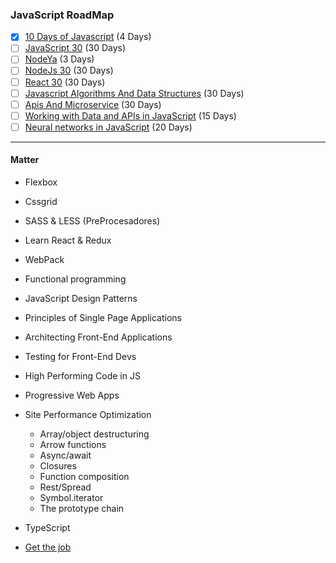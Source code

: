 ### JavaScript RoadMap

- [x] [10 Days of Javascript](https://www.hackerrank.com/domains/tutorials/10-days-of-javascript) (4 Days) 
- [ ] [JavaScript 30](https://javascript30.com/) (30 Days)  
- [ ] [NodeYa](http://www.tutorialesprogramacionya.com/javascriptya/nodejsya/) (3 Days)  
- [ ] [NodeJs 30](https://www.nodejsera.com/30-days-of-node.html) (30 Days)  
- [ ] [React 30](https://www.fullstackreact.com/30-days-of-react/) (30 Days)  
- [ ] [Javascript Algorithms And Data Structures](https://www.freecodecamp.org/) (30 Days)  
- [ ] [Apis And Microservice](https://www.freecodecamp.org/) (30 Days)  
- [ ] [Working with Data and APIs in JavaScript](https://www.youtube.com/playlist?list=PLRqwX-V7Uu6YxDKpFzf_2D84p0cyk4T7X) (15 Days)
- [ ] [Neural networks in JavaScript](https://scrimba.com/g/gneuralnetworks) (20 Days)

______
#### Matter
* Flexbox
* Cssgrid
* SASS & LESS (PreProcesadores) 
* Learn React & Redux
* WebPack
* Functional programming

* JavaScript Design Patterns
* Principles of Single Page Applications
* Architecting Front-End Applications
* Testing for Front-End Devs
* High Performing Code in JS
* Progressive Web Apps
* Site Performance Optimization

    * Array/object destructuring
    * Arrow functions
    * Async/await
    * Closures
    * Function composition
    * Rest/Spread
    * Symbol.iterator
    * The prototype chain

* TypeScript

- [Get the job](https://github.com/FernandoFH/Programming_Interview_Study_Plan)
